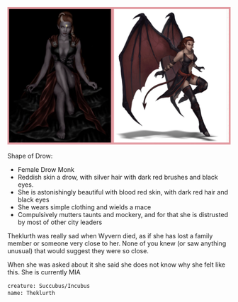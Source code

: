 ![](_aux/Pasted%20image%2020230401093125.png)

Shape of Drow:
- Female Drow Monk
- Reddish skin a drow, with silver hair with dark red brushes and black eyes.
- She is astonishingly beautiful with blood red skin, with dark red hair and black eyes
- She wears simple clothing and wields a mace
- Compulsively mutters taunts and mockery, and for that she is distrusted by most of other city leaders

Theklurth  was really sad when Wyvern died, as if she has lost a family member or someone very close to her. None of you knew (or saw anything unusual) that would suggest they were so close.

When she was asked about it she said she does not know why she felt like this. She is currently MIA

```statblock
creature: Succubus/Incubus
name: Theklurth
```
